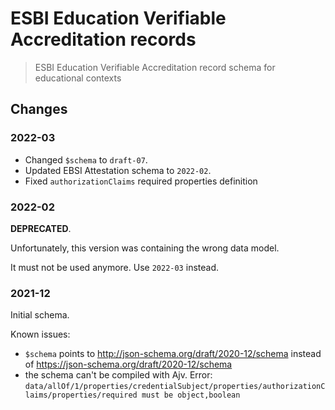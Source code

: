 # ESBI Education Verifiable Accreditation records

> ESBI Education Verifiable Accreditation record schema for educational contexts

## Changes

### 2022-03

- Changed `$schema` to `draft-07`.
- Updated EBSI Attestation schema to `2022-02`.
- Fixed `authorizationClaims` required properties definition

### 2022-02

**DEPRECATED**.

Unfortunately, this version was containing the wrong data model.

It must not be used anymore. Use `2022-03` instead.

### 2021-12

Initial schema.

Known issues:

- `$schema` points to http://json-schema.org/draft/2020-12/schema instead of https://json-schema.org/draft/2020-12/schema
- the schema can't be compiled with Ajv. Error: `data/allOf/1/properties/credentialSubject/properties/authorizationClaims/properties/required must be object,boolean`

